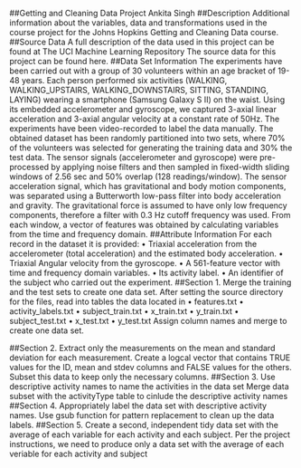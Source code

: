 ##Getting and Cleaning Data Project
Ankita Singh
##Description
Additional information about the variables, data and transformations used in the course project for the Johns Hopkins Getting and Cleaning Data course.
##Source Data
A full description of the data used in this project can be found at The UCI Machine Learning Repository
The source data for this project can be found here.
##Data Set Information
The experiments have been carried out with a group of 30 volunteers within an age bracket of 19-48 years. Each person performed six activities (WALKING, WALKING_UPSTAIRS, WALKING_DOWNSTAIRS, SITTING, STANDING, LAYING) wearing a smartphone (Samsung Galaxy S II) on the waist. Using its embedded accelerometer and gyroscope, we captured 3-axial linear acceleration and 3-axial angular velocity at a constant rate of 50Hz. The experiments have been video-recorded to label the data manually. The obtained dataset has been randomly partitioned into two sets, where 70% of the volunteers was selected for generating the training data and 30% the test data.
The sensor signals (accelerometer and gyroscope) were pre-processed by applying noise filters and then sampled in fixed-width sliding windows of 2.56 sec and 50% overlap (128 readings/window). The sensor acceleration signal, which has gravitational and body motion components, was separated using a Butterworth low-pass filter into body acceleration and gravity. The gravitational force is assumed to have only low frequency components, therefore a filter with 0.3 Hz cutoff frequency was used. From each window, a vector of features was obtained by calculating variables from the time and frequency domain.
##Attribute Information
For each record in the dataset it is provided:
•	Triaxial acceleration from the accelerometer (total acceleration) and the estimated body acceleration.
•	Triaxial Angular velocity from the gyroscope.
•	A 561-feature vector with time and frequency domain variables.
•	Its activity label.
•	An identifier of the subject who carried out the experiment.
##Section 1. 
Merge the training and the test sets to create one data set.
After setting the source directory for the files, read into tables the data located in
•	features.txt
•	activity_labels.txt
•	subject_train.txt
•	x_train.txt
•	y_train.txt
•	subject_test.txt
•	x_test.txt
•	y_test.txt
Assign column names and merge to create one data set.

##Section 2. 
Extract only the measurements on the mean and standard deviation for each measurement.
Create a logcal vector that contains TRUE values for the ID, mean and stdev columns and FALSE values for the others. Subset this data to keep only the necessary columns.
##Section 3.
Use descriptive activity names to name the activities in the data set
Merge data subset with the activityType table to cinlude the descriptive activity names
##Section 4. 
Appropriately label the data set with descriptive activity names.
Use gsub function for pattern replacement to clean up the data labels.
##Section 5. 
Create a second, independent tidy data set with the average of each variable for each activity and each subject.
Per the project instructions, we need to produce only a data set with the average of each veriable for each activity and subject


